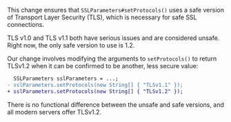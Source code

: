 This change ensures that `SSLParameters#setProtocols()` uses a safe version of Transport Layer Security (TLS), which is necessary for safe SSL connections.

TLS v1.0 and TLS v1.1 both have serious issues and are considered unsafe. Right now, the only safe version to use is 1.2.

Our change involves modifying the arguments to `setProtocols()` to return TLSv1.2 when it can be confirmed to be another, less secure value:

```diff
  SSLParameters sslParameters = ...;
- sslParameters.setProtocols(new String[] { "TLSv1.1" });
+ sslParameters.setProtocols(new String[] { "TLSv1.2" });
```

There is no functional difference between the unsafe and safe versions, and all modern servers offer TLSv1.2.
